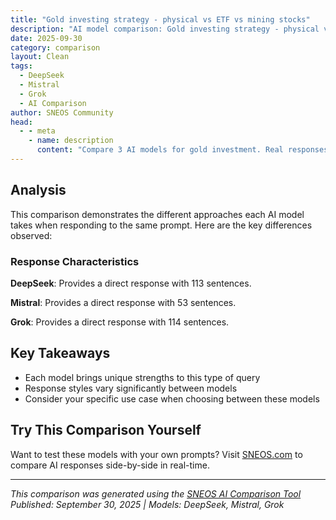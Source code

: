 ```yaml
---
title: "Gold investing strategy - physical vs ETF vs mining stocks"
description: "AI model comparison: Gold investing strategy - physical vs ETF vs mining stocks..."
date: 2025-09-30
category: comparison
layout: Clean
tags:
  - DeepSeek
  - Mistral
  - Grok
  - AI Comparison
author: SNEOS Community
head:
  - - meta
    - name: description
      content: "Compare 3 AI models for gold investment. Real responses from DeepSeek, Mistral, Grok with detailed analysis."
---
```


<ChatComparison
  title="Gold investing strategy - physical vs ETF vs mining stocks"
  prompt="Gold investing strategy - physical vs ETF vs mining stocks"
  :responses='{"DeepSeek": "Of course. This is a fundamental question for anyone considering gold as part of their investment portfolio. Each method\u2014physical gold, ETFs, and mining stocks\u2014has distinct advantages, risks, and strategic roles.\n\nHere\u2019s a comprehensive breakdown of a gold investing strategy, comparing physical gold, ETFs, and mining stocks.\n\n---\n\n### The Quick Summary: Core Characteristics\n\n| Feature | Physical Gold | Gold ETFs (Bullion) | Gold Mining Stocks |\n| :--- | :--- | :--- | :--- |\n| **What You Own** | Direct ownership of a tangible asset (bars, coins). | Shares of a trust that holds physical gold. | Shares in a company, not gold itself. |\n| **Primary Driver** | Price of gold (spot price). | Price of gold (closely tracks spot price). | Company profitability \u0026 gold price (operational leverage). |\n| **Risk/Reward Profile** | Lower risk, lower potential return. Preserves capital. | Lower risk, lower potential return. Highly efficient. | Higher risk, higher potential return. Volatile. |\n| **Liquidity** | Good, but can be slower and involve premiums/fees. | Excellent (trade like a stock intra-day). | Excellent (trade like a stock intra-day). |\n| **Costs** | Premiums over spot, storage, insurance. | Annual expense ratio (MER). Brokerage commissions. | Brokerage commissions. No direct storage costs. |\n| **Counterparty Risk** | Very Low (you hold it). | Low (depends on the custodian and fund structure). | High (depends on company management, debt, projects). |\n\n---\n\n### Deep Dive into Each Strategy\n\n#### 1. Physical Gold: The Safe Haven\n\nThis is the classic approach: owning gold bars or coins.\n\n* **Pros:**\n * **Tangible Asset \u0026 Ultimate Security:** You have direct, unencumbered ownership. There is no third-party liability. In a true systemic crisis, it\u0027s the only form that is universally accepted.\n * **Privacy \u0026 Control:** You are in complete control of your asset. No one else knows you own it (if stored privately).\n * **Zero Counterparty Risk:** It\u0027s not someone else\u0027s liability. It doesn\u0027t rely on a functioning banking system or a company\u0027s success.\n * **Inflation Hedge:** Historically, it has maintained purchasing power over very long periods.\n\n* **Cons:**\n * **Storage \u0026 Insurance Costs:** Requires a secure safe or a safety deposit box (which has its own risks). Insurance adds to the cost.\n * **Liquidity Friction:** Selling requires finding a reputable dealer. You may not get the full spot price and could be subject to bid-ask spreads.\n * **Purity \u0026 Authenticity Concerns:** Risk of buying counterfeit products if not from a reputable source.\n * **No Yield:** Gold does not pay dividends or interest. It is a capital appreciation-only asset.\n\n**Best For:** The \u0022prepper\u0022 or ultra-conservative investor seeking a final-store-of-value asset for wealth preservation and crisis insurance. It\u0027s the core of a \u0022doomsday\u0022 portfolio.\n\n#### 2. Gold ETFs (Bullion): The Efficient \u0026 Liquid Proxy\n\nThese are funds like the **SPDR Gold Shares (GLD)** or **iShares Gold Trust (IAU)** that each share represents a fractional interest in a trust that holds physical gold bullion in a vault.\n\n* **Pros:**\n * **High Liquidity \u0026 Ease of Trading:** Can be bought and sold instantly in a brokerage account during market hours, just like a stock.\n * **Low Transaction Costs:** The bid-ask spread is tight, and you avoid the premiums/dealer markups of physical gold.\n * **No Storage Hassle:** The fund handles all storage and insurance costs, which are covered by the fund\u0027s expense ratio.\n * **Pure Play on Gold Price:** Tracks the spot price of gold very closely (minus the small fee).\n\n* **Cons:**\n * **Counterparty Risk:** While low, it exists. You rely on the integrity of the fund sponsor, the custodian (e.g., HSBC, JPMorgan), and the auditor.\n * **Annual Fees (Expense Ratio):** Erodes returns over time (e.g., GLD is 0.40%, IAU is 0.25%).\n * **Not \u0022Physical\u0022 in a Crisis:** You cannot take delivery of the gold. In a digital system failure, your ETF shares could be inaccessible.\n * **Tax Treatment (in some jurisdictions):** In the U.S., gold ETFs are typically taxed as \u0022collectibles,\u0022 which can have a higher capital gains rate than long-term stock holdings.\n\n**Best For:** The majority of investors who want a efficient, liquid, and low-cost way to gain exposure to the gold price for portfolio diversification and hedging without the hassles of physical ownership.\n\n#### 3. Gold Mining Stocks: The Leveraged (and Risky) Bet\n\nWhen you buy a mining stock (e.g., Newmont Corporation, Barrick Gold) or a basket of them through an ETF like the **VanEck Gold Miners ETF (GDX)**, you are buying a business.\n\n* **Pros:**\n * **Leverage to Gold Price:** This is the biggest draw. If gold rises, a miner\u0027s profit can rise disproportionately because their costs are largely fixed. A 10% rise in gold can lead to a 20-30%\u002B rise in profits and potentially the stock price.\n * **Potential for Dividends:** Profitable miners often pay dividends, providing an income stream that physical gold does not.\n * **Growth Potential:** A company can grow by discovering new deposits, improving efficiency, or acquiring other companies.\n * **Liquidity:** Easily traded on major stock exchanges.\n\n* **Cons:**\n * **Company-Specific \u0026 Operational Risks:** Management mistakes, labor strikes, political risk in the country of operation, environmental disasters, and mining accidents can all destroy value regardless of the gold price.\n * **Volatility:** Mining stocks are significantly more volatile than the price of gold itself. They can fall much harder during downturns.\n * **Correlation Breaks:** They don\u0027t always track the gold price. In a market crash, they often fall *with* the stock market, failing as a safe haven in the short term.\n * **Dilution \u0026 Debt:** Companies may issue more shares or take on debt to fund projects, which can dilute shareholder value.\n\n**Best For:** Investors with a higher risk tolerance who believe strongly in a rising gold price and want to amplify their returns. It\u0027s a tactical, growth-oriented allocation, not a pure safe-haven play.\n\n---\n\n### Crafting Your Gold Investing Strategy\n\nYour choice depends entirely on your **investment goals, risk tolerance, and time horizon.**\n\n#### 1. The \u0022Capital Preservation / Insurance\u0022 Portfolio\n* **Allocation:** 5-15% of portfolio.\n* **Primary Choice:** **Physical Gold**.\n* **Rationale:** The goal is wealth preservation and protection against systemic risk. The tangible nature and lack of counterparty risk are paramount. An ETF can be a small part of this for liquidity, but the core should be physical metal you hold yourself.\n\n#### 2. The \u0022Diversification \u0026 Inflation Hedge\u0022 Portfolio\n* **Allocation:** 5-10% of portfolio.\n* **Primary Choice:** **Gold ETFs (like IAU)**.\n* **Rationale:** This investor wants the non-correlated benefits of gold to smooth out portfolio returns without the hassle of storage. The low cost and high liquidity of a major ETF make it the perfect tool.\n\n#### 3. The \u0022Tactical Growth / Speculative\u0022 Portfolio\n* **Allocation:** 5-10% of portfolio (treat as a higher-risk segment).\n* **Primary Choice:** **Gold Mining Stocks (or GDX)**.\n* **Rationale:** This investor has a strong bullish conviction on gold and is willing to take on more risk for higher potential returns. They accept the volatility and company-specific risks for the operational leverage.\n\n### A Balanced, \u0022Core-Satellite\u0022 Approach\n\nMany sophisticated investors use a combination:\n\n* **Core Holding (80% of gold allocation):** A **Gold ETF (IAU)** for its efficiency and pure gold exposure. This is your stable, strategic hedge.\n* **Satellite Holding (20% of gold allocation):** A **Gold Miners ETF (GDX)** for tactical leverage and growth potential. This is your \u0022kick-er\u0022 for when the gold bull market is strong.\n* **Physical Base:** A small amount of **physical gold** (coins) outside the financial system for ultimate peace of mind.\n\n### Final Recommendation\n\n* **For most investors:** Start with a **low-cost Gold ETF like IAU**. It\u0027s the simplest, most efficient way to add gold exposure to a diversified portfolio.\n* **If you are deeply concerned about financial system risk:** Allocate a portion to **physical gold** in a secure location.\n* **If you are bullish on gold and can handle volatility:** Add a **mining stock ETF like GDX** to your gold ETF position to potentially enhance returns.\n\n**Disclaimer:** This information is for educational purposes only and does not constitute financial advice. Always conduct your own research and consider consulting with a qualified financial advisor before making any investment decisions.", "Mistral": "Investing in gold can be approached through various strategies, each with its own advantages and disadvantages. Here\u2019s a breakdown of the three main methods: physical gold, gold ETFs, and mining stocks.\n\n### Physical Gold\n**Advantages:**\n1. **Tangible Asset:** You physically own the gold, which can provide a sense of security.\n2. **No Counterparty Risk:** Unlike ETFs or mining stocks, there is no risk of the issuer defaulting.\n3. **Hedge Against Inflation:** Gold is often seen as a safe haven during economic uncertainty.\n\n**Disadvantages:**\n1. **Storage and Security:** You need a secure place to store your gold, which can be costly and risky.\n2. **Liquidity:** Selling physical gold can be less convenient and may involve higher transaction costs.\n3. **Premiums and Fees:** There are often premiums over the spot price when buying and selling physical gold.\n\n### Gold ETFs (Exchange-Traded Funds)\n**Advantages:**\n1. **Liquidity:** ETFs are highly liquid and can be easily bought and sold on stock exchanges.\n2. **Convenience:** No need to worry about storage or security.\n3. **Diversification:** Some ETFs hold a variety of gold-related assets, providing diversification.\n\n**Disadvantages:**\n1. **Counterparty Risk:** There is a risk that the ETF issuer could default.\n2. **Management Fees:** ETFs charge management fees, which can eat into your returns.\n3. **Tracking Error:** The ETF may not perfectly track the price of gold due to various factors.\n\n### Mining Stocks\n**Advantages:**\n1. **Leverage:** Mining stocks can offer leveraged exposure to gold prices, as their profits can increase significantly with rising gold prices.\n2. **Dividends:** Some mining companies pay dividends, providing an additional income stream.\n3. **Potential for Growth:** Well-managed mining companies can grow their operations and increase shareholder value.\n\n**Disadvantages:**\n1. **Operational Risks:** Mining companies face operational risks such as labor disputes, regulatory issues, and environmental concerns.\n2. **Volatility:** Mining stocks can be more volatile than gold itself, due to company-specific risks.\n3. **Financial Health:** The financial health of the mining company can affect the stock price, independent of gold prices.\n\n### Strategy Considerations\n1. **Risk Tolerance:** Physical gold is generally less risky in terms of counterparty risk, but comes with storage and liquidity issues. ETFs and mining stocks have their own sets of risks.\n2. **Investment Horizon:** For long-term investors, physical gold or ETFs might be more suitable. Mining stocks can be more speculative and may be better for shorter-term or more aggressive investors.\n3. **Diversification:** A diversified portfolio might include a mix of physical gold, gold ETFs, and mining stocks to balance risks and returns.\n4. **Costs:** Consider the costs associated with each method, including storage fees, management fees, and transaction costs.\n\n### Conclusion\nThe best gold investing strategy depends on your individual goals, risk tolerance, and investment horizon. Physical gold offers tangible security but comes with storage and liquidity challenges. Gold ETFs provide convenience and liquidity but involve management fees and counterparty risk. Mining stocks offer potential for leveraged returns but come with higher volatility and operational risks. A balanced approach, combining elements of each, might be the most prudent strategy for many investors.", "Grok": "When considering a gold investing strategy, there are three primary avenues to gain exposure to gold: **physical gold**, **gold ETFs (Exchange-Traded Funds)**, and **gold mining stocks**. Each option has its own advantages, risks, and suitability depending on your financial goals, risk tolerance, and investment horizon. Below is a detailed comparison to help you craft a gold investing strategy.\n\n---\n\n### 1. Physical Gold (Bullion, Coins, Jewelry)\nPhysical gold refers to owning tangible gold in the form of bars, coins (e.g., American Gold Eagle, Canadian Maple Leaf), or jewelry.\n\n#### Pros:\n- **Tangible Asset**: You own a physical commodity that can be held, stored, and used as a hedge against inflation or economic instability.\n- **No Counterparty Risk**: Unlike ETFs or stocks, physical gold is not tied to the performance of a company or financial institution.\n- **Safe Haven**: Gold has historically been a store of value during economic uncertainty, currency devaluation, or geopolitical crises.\n- **Liquidity**: Gold is widely recognized and can be sold in most markets worldwide (though ease of selling depends on the form and location).\n\n#### Cons:\n- **Storage and Security**: Physical gold requires safe storage (e.g., a safe, bank vault, or professional storage facility), which can incur costs and risks of theft.\n- **Transaction Costs**: Buying and selling physical gold often involves premiums over the spot price and dealer fees or commissions.\n- **No Income**: Gold does not generate dividends or interest; it is purely a capital appreciation play.\n- **Illiquidity in Short Term**: Selling physical gold quickly may not always fetch the best price, especially for jewelry or non-standard forms.\n\n#### Best for:\n- Investors seeking a long-term store of value or hedge against systemic risks (e.g., inflation, currency collapse).\n- Those who prefer tangible assets and are willing to handle storage and security logistics.\n- Small allocations (e.g., 5-10% of a portfolio) for diversification.\n\n#### Strategy Tip:\n- Focus on widely recognized forms of gold (e.g., government-minted coins or bars from reputable dealers) to ensure liquidity and authenticity.\n- Avoid overpaying for collectible coins or jewelry, as they may not retain value as well as bullion.\n- Allocate to physical gold as part of a diversified portfolio rather than a primary investment.\n\n---\n\n### 2. Gold ETFs (Exchange-Traded Funds)\nGold ETFs are funds that track the price of gold and are traded on stock exchanges. They are typically backed by physical gold held by a custodian (e.g., SPDR Gold Shares - GLD, iShares Gold Trust - IAU).\n\n#### Pros:\n- **Ease of Access**: ETFs can be bought and sold like stocks through a brokerage account, offering high liquidity.\n- **Low Costs**: ETFs generally have lower expense ratios compared to physical gold storage costs (e.g., GLD has an expense ratio of ~0.40% annually).\n- **No Storage Hassles**: You don\u2019t need to worry about storing or insuring physical gold; the ETF custodian handles it.\n- **Fractional Ownership**: ETFs allow investment in smaller amounts compared to buying a full ounce of gold.\n\n#### Cons:\n- **Counterparty Risk**: ETFs are reliant on the custodian and the financial system; if the issuer faces issues, there could be risks (though rare for major ETFs).\n- **No Physical Possession**: You don\u2019t own the actual gold; you own shares of a fund tied to gold\u2019s price.\n- **Management Fees**: Annual expense ratios can erode returns over time, especially in flat or declining gold price environments.\n- **Tax Implications**: Depending on jurisdiction, gains from gold ETFs may be taxed differently (e.g., as collectibles in the U.S., at a higher rate than capital gains).\n\n#### Best for:\n- Investors seeking short- to medium-term exposure to gold prices without the hassle of physical ownership.\n- Those with smaller budgets or who prefer the convenience of trading on a stock exchange.\n- Portfolios needing diversification through gold without logistical burdens.\n\n#### Strategy Tip:\n- Choose ETFs with high liquidity and low expense ratios (e.g., GLD or IAU).\n- Use ETFs for tactical allocations, especially during periods of expected gold price rallies (e.g., during economic uncertainty or rising inflation).\n- Be mindful of tax rules in your country regarding ETF gains.\n\n---\n\n### 3. Gold Mining Stocks\nGold mining stocks involve investing in companies that explore, extract, and produce gold. These can be individual stocks (e.g., Barrick Gold, Newmont Corporation) or ETFs focused on mining companies (e.g., VanEck Vectors Gold Miners ETF - GDX).\n\n#### Pros:\n- **Leveraged Exposure to Gold Prices**: Mining stocks often amplify gold price movements (e.g., if gold prices rise 10%, mining stocks may rise 20-30% due to operational leverage).\n- **Dividends**: Some mining companies pay dividends, providing income in addition to potential capital gains.\n- **Growth Potential**: Successful exploration or operational improvements can drive stock price growth beyond just gold price changes.\n\n#### Cons:\n- **Higher Risk**: Mining stocks are influenced by company-specific factors (e.g., operational issues, management decisions, geopolitical risks in mining regions) in addition to gold price fluctuations.\n- **Volatility**: Mining stocks are more volatile than gold itself, often behaving like equities rather than a safe haven.\n- **Counterparty Risk**: You\u2019re exposed to the financial health of the company, unlike physical gold or ETFs.\n- **Environmental and Regulatory Risks**: Mining operations face scrutiny over environmental impact and may be subject to government restrictions or taxes.\n\n#### Best for:\n- Investors with a higher risk tolerance looking for leveraged exposure to gold price movements.\n- Those seeking potential income through dividends alongside capital appreciation.\n- Active investors willing to research individual companies or sector trends.\n\n#### Strategy Tip:\n- Diversify by investing in a mining ETF (e.g., GDX) rather than individual stocks to reduce company-specific risk.\n- Focus on well-established miners with strong balance sheets, low production costs, and operations in politically stable regions.\n- Use mining stocks for short- to medium-term plays during bullish gold price cycles, as they tend to underperform in flat or bearish markets.\n\n---\n\n### Comparison Table\n\n| **Factor** | **Physical Gold** | **Gold ETFs** | **Gold Mining Stocks** |\n|-------------------------|---------------------------------|---------------------------------|--------------------------------|\n| **Liquidity** | Moderate (depends on form) | High (traded on exchanges) | High (traded on exchanges) |\n| **Cost** | High (premiums, storage) | Low (expense ratios) | Low (brokerage fees) |\n| **Risk** | Low (no counterparty risk) | Low (some counterparty risk) | High (company \u0026 market risk) |\n| **Return Potential** | Tied to gold price | Tied to gold price | Leveraged to gold price |\n| **Storage** | Required (added cost/risk) | Not required | Not required |\n| **Income** | None | None | Possible (dividends) |\n| **Best For** | Long-term hedge | Short- to medium-term exposure | Aggressive growth seekers |\n\n---\n\n### Crafting a Gold Investment Strategy\nYour strategy should depend on your goals, risk tolerance, and portfolio needs. Here are some approaches:\n\n1. **Conservative Strategy (Focus on Safety)**:\n - Allocate **5-10% of your portfolio** to a mix of physical gold (for long-term wealth preservation) and gold ETFs (for liquidity and ease).\n - Use physical gold as a hedge during economic downturns or high inflation.\n - Avoid mining stocks due to their higher volatility and risk.\n\n2. **Balanced Strategy (Diversification)**:\n - Split exposure between physical gold (30%), gold ETFs (50%), and mining stocks/ETFs (20%).\n - Hold physical gold for stability, use ETFs for tactical trading around gold price trends, and allocate to mining stocks for potential upside during gold bull markets.\n\n3. **Aggressive Strategy (Growth-Oriented)**:\n - Focus on gold mining stocks or mining ETFs (60-70%) for leveraged exposure to gold prices, with smaller allocations to ETFs (20-30%) for core exposure.\n - Use technical analysis or market timing to enter and exit mining stock positions during gold price uptrends.\n - Avoid physical gold due to lack of growth potential and logistical issues.\n\n---\n\n### Key Considerations Across All Strategies\n- **Portfolio Allocation**: Gold is typically a diversification tool, not a primary investment. A common recommendation is to allocate 5-15% of your portfolio to gold-related assets, depending on market conditions and personal goals.\n- **Market Timing**: Gold often performs well during periods of high inflation, low interest rates, or geopolitical uncertainty. Monitor macroeconomic indicators (e.g., real interest rates, U.S. dollar strength) to adjust exposure.\n- **Costs and Taxes**: Factor in transaction costs, storage fees (for physical gold), expense ratios (for ETFs), and tax treatment of gains in your jurisdiction.\n- **Risk Management**: Balance gold investments with other asset classes (e.g., equities, bonds, real estate) to avoid overexposure to a single commodity.\n\n---\n\n### Conclusion\n- **Physical Gold** is best for long-term preservation and safety but comes with logistical challenges.\n- **Gold ETFs** offer a convenient, low-cost way to gain exposure to gold prices, ideal for most retail investors.\n- **Gold Mining Stocks** provide higher potential returns but with significantly more risk and volatility.\n\nA well-rounded strategy might involve a mix of all three, tailored to your risk profile and market outlook. For most investors, starting with a gold ETF (like GLD or IAU) for core exposure, supplemented by small allocations to physical gold or mining stocks during favorable conditions, provides a balanced approach. Always consult with a financial advisor to align your strategy with your overall financial plan"}' 
  published-date="14:00"
/>

## Analysis

This comparison demonstrates the different approaches each AI model takes when responding to the same prompt. Here are the key differences observed:

### Response Characteristics

**DeepSeek**: Provides a direct response with 113 sentences. 

**Mistral**: Provides a direct response with 53 sentences. 

**Grok**: Provides a direct response with 114 sentences. 

## Key Takeaways

- Each model brings unique strengths to this type of query
- Response styles vary significantly between models
- Consider your specific use case when choosing between these models

## Try This Comparison Yourself

Want to test these models with your own prompts? Visit [SNEOS.com](https://sneos.com) to compare AI responses side-by-side in real-time.

---

*This comparison was generated using the [SNEOS AI Comparison Tool](https://sneos.com)*
*Published: September 30, 2025 | Models: DeepSeek, Mistral, Grok*
